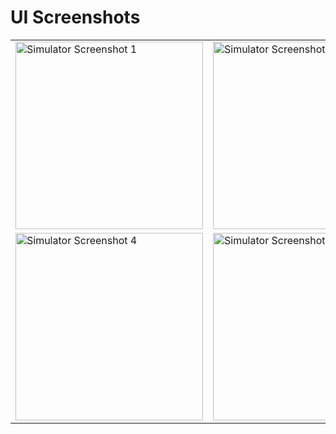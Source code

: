 # UI Screenshots

| | | |
|---|---|---|
| <img width="300" alt="Simulator Screenshot 1" src="https://github.com/user-attachments/assets/b5fb86d9-8296-430a-ad4b-f60aa1d9b97d" /> | <img width="300" alt="Simulator Screenshot 2" src="https://github.com/user-attachments/assets/62332f45-6957-4dbb-ac7d-47626f8192aa" /> | <img width="300" alt="Simulator Screenshot 3" src="https://github.com/user-attachments/assets/853620bd-3c99-4661-ab62-dd73aed2a34b" /> |
| <img width="300" alt="Simulator Screenshot 4" src="https://github.com/user-attachments/assets/ca2178f2-12bc-479a-a381-1ec241d16d7a" /> | <img width="300" alt="Simulator Screenshot 5" src="https://github.com/user-attachments/assets/dfc3f3e9-c5a5-452d-92e7-ee72545a359f" /> |  |
